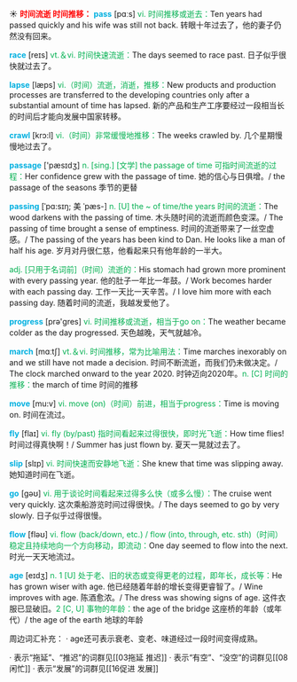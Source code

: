 ☀ <font color="red">**时间流逝 时间推移：**</font>
<font color="sky blue">**pass**</font> [pɑːs] 
<font color="#00b050">vi. 时间推移或逝去：</font>Ten years had passed quickly and his wife was still not back. 转眼十年过去了，他的妻子仍然没有回来。

<font color="sky blue">**race**</font> [reɪs] 
<font color="#00b050">vt.＆vi. 时间快速流逝：</font>The days seemed to race past. 日子似乎很快就过去了。
           
<font color="sky blue">**lapse**</font> [læps]
<font color="#00b050">vi.（时间）流逝，消逝，推移：</font>New products and production processes are transferred to the developing countries only after a substantial amount of time has lapsed. 新的产品和生产工序要经过一段相当长的时间后才能向发展中国家转移。

<font color="sky blue">**crawl**</font> [krɔ:l]
<font color="#00b050">vi.（时间）非常缓慢地推移：</font>The weeks crawled by. 几个星期慢慢地过去了。

<font color="sky blue">**passage**</font> ['pæsɪdӡ] 
<font color="#00b050">n. [sing.] [文学] the passage of time 可指时间流逝的过程：</font>Her confidence grew with the passage of time. 她的信心与日俱增。/ the passage of the seasons 季节的更替
           
<font color="sky blue">**passing**</font> [ˈpɑ:sɪŋ; 美 ˈpæs-]
<font color="#00b050">n. [U] the ~ of time/the years 时间的流逝：</font>The wood darkens with the passing of time. 木头随时间的流逝而颜色变深。/ The passing of time brought a sense of emptiness. 时间的流逝带来了一丝空虚感。/ The passing of the years has been kind to Dan. He looks like a man of half his age. 岁月对丹很仁慈，他看起来只有他年龄的一半大。
           
<font color="#00b050">adj. [只用于名词前]（时间）流逝的：</font>His stomach had grown more prominent with every passing year. 他的肚子一年比一年鼓。/ Work becomes harder with each passing day. 工作一天比一天辛苦。/ I love him more with each passing day. 随着时间的流逝，我越发爱他了。

<font color="sky blue">**progress**</font> [prə'ɡres] 
<font color="#00b050">vi. 时间推移或流逝，相当于go on：</font>The weather became colder as the day progressed. 天色越晚，天气就越冷。

<font color="sky blue">**march**</font> [mɑːtʃ] 
<font color="#00b050">vt.＆vi. 时间推移，常为比喻用法：</font>Time marches inexorably on and we still have not made a decision. 时间不断流逝，而我们仍未做决定。/ The clock marched onward to the year 2020. 时钟迈向2020年。<font color="#00b050">n. [C] 时间的推移：</font>the march of time 时间的推移

<font color="sky blue">**move**</font> [mu:v] 
<font color="#00b050">vi. move (on)（时间）前进，相当于progress：</font>Time is moving on. 时间在流过。

<font color="sky blue">**fly**</font> [flaɪ] 
<font color="#00b050">vi. fly (by/past) 指时间看起来过得很快，即时光飞逝：</font>How time flies! 时间过得真快啊！/ Summer has just flown by. 夏天一晃就过去了。

<font color="sky blue">**slip**</font> [slɪp] 
<font color="#00b050">vi. 时间快速而安静地飞逝：</font>She knew that time was slipping away. 她知道时间在飞逝。 

<font color="sky blue">**go**</font> [ɡəʊ] 
<font color="#00b050">vi. 用于谈论时间看起来过得多么快（或多么慢）：</font>The cruise went very quickly. 这次乘船游览时间过得很快。/ The days seemed to go by very slowly. 日子似乎过得很慢。

<font color="sky blue">**flow**</font> [fləʊ] 
<font color="#00b050">vi. flow (back/down, etc.) / flow (into, through, etc. sth)（时间）稳定且持续地向一个方向移动，即流动：</font>One day seemed to flow into the next. 时光一天天地流过。

<font color="sky blue">**age**</font> [eɪdӡ] 
<font color="#00b050">n. 1 [U] 处于老、旧的状态或变得更老的过程，即年长，成长等：</font>He has grown wiser with age. 他已经随着年龄的增长变得更睿智了。/ Wine improves with age. 陈酒愈浓。/ The dress was showing signs of age. 这件衣服已显破旧。<font color="#00b050">2 [C, U] 事物的年龄：</font>the age of the bridge 这座桥的年龄（或年代）/ the age of the earth 地球的年龄

周边词汇补充：
· age还可表示衰老、变老、味道经过一段时间变得成熟。

· 表示“拖延”、“推迟”的词群见[[03拖延 推迟]]
· 表示“有空”、“没空”的词群见[[08闲忙]]
· 表示“发展”的词群见[[16促进 发展]]

